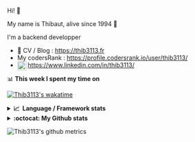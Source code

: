 Hi! 👋

My name is Thibaut, alive since 1994 🍷

I'm a backend developper

-   📝 CV / Blog : https://thib3113.fr
-   My codersRank : https://profile.codersrank.io/user/thib3113/
-   <a href="https://www.linkedin.com/in/thib3113/"><img align="left" alt="Thib3113's Linkedin" width="21px" src="https://raw.githubusercontent.com/peterthehan/peterthehan/master/assets/linkedin.svg" /></a> https://www.linkedin.com/in/thib3113/

📊 **This week I spent my time on**

[![Thib3113's wakatime](https://github-readme-stats.vercel.app/api/wakatime?username=thib3113&layout=default&theme=dracula&langs_count=6&hide_title=true&hide_border=true)](https://wakatime.com/@thib3113)

<details>
  <summary><b>📈&nbsp;&nbsp;Language&nbsp;/&nbsp;Framework stats</b></summary>
  <br/>  
  <a href='https://profile.codersrank.io/user/thib3113/'>
  <img src='http://cr-skills-chart-widget.azurewebsites.net/api/api?username=thib3113&padding=30&skills=php,batchfile,javascript,less,mysql,reactjs,scss,shell,typescript,vue'>
  </a>
</details>

<details>
  <summary><b>:octocat: My Github stats</b></summary>
  <br/>  
  
  <img src="https://github-readme-stats.vercel.app/api?username=thib3113&theme=dracula&show_icons=true&" alt="Thib3113's GitHub stats" />

<!--START_SECTION:activity-->

1. 🎉 Merged PR [#237](https://github.com/thib3113/unifi-blockips-srv/pull/237) in [thib3113/unifi-blockips-srv](https://github.com/thib3113/unifi-blockips-srv)
2. 🎉 Merged PR [#122](https://github.com/thib3113/vban/pull/122) in [thib3113/vban](https://github.com/thib3113/vban)
3. 🎉 Merged PR [#449](https://github.com/thib3113/unifi-client/pull/449) in [thib3113/unifi-client](https://github.com/thib3113/unifi-client)
4. ❌ Reopened PR [#115](https://github.com/715209/nginx-obs-automatic-low-bitrate-switching/pull/115) in [715209/nginx-obs-automatic-low-bitrate-switching](https://github.com/715209/nginx-obs-automatic-low-bitrate-switching)
5. ❌ Closed PR [#115](https://github.com/715209/nginx-obs-automatic-low-bitrate-switching/pull/115) in [715209/nginx-obs-automatic-low-bitrate-switching](https://github.com/715209/nginx-obs-automatic-low-bitrate-switching)
 <!--END_SECTION:activity-->

</details>

![Thib3113's github metrics](https://gist.githubusercontent.com/thib3113/83a96e16f8bca103f1b0e376186c66ec/raw/github-metrics.svg)
